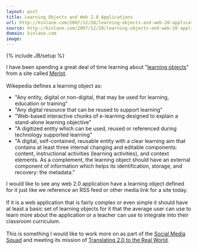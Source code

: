 ```yaml
---
layout: post
title: Learning Objects and Web 2.0 Applications
url: http://kinlane.com/2007/12/28/learning-objects-and-web-20-applications/
source: http://kinlane.com/2007/12/28/learning-objects-and-web-20-applications/
domain: kinlane.com
image: 
---
```

{% include JB/setup %}<p>I have been spending a great deal of time learning about "<a href="http://en.wikipedia.org/wiki/Learning_Object">learning objects</a>" from a site called <a href="http://www.merlot.org/">Merlot</a>.   <br /><br />Wikepedia defines a learning object as:<ul class="mainlist"><li>"Any entity, digital or non-digital, that may be used for learning, education or training"</li><li>"Any digital resource that can be reused to support learning"</li><li>"Web-based interactive chunks of e-learning designed to explain a stand-alone learning objective"</li><li>"A digitized entity which can be used, reused or referenced during technology supported learning"</li><li>"A digital, self-contained, reusable entity with a clear learning aim that contains at least three internal changing and editable components: content, instructional activities (learning activities), and context elements. As a complement, the learning object should have an external component of information which helps its identification, storage, and recovery: the metadata."</li></ul>I would like to see any web 2.0 application have a learning object defined for it just like we reference an RSS feed or other media link for a site today. <br /><br />If it is a web application that is fairly complex or even simple it should have at least a basic set of learning objects for it that the average user can use to learn more about the application or a teacher can use to integrate into their classroom curriculum.<br /><br />This is something I would like to work more on as part of the <a href="http://www.socialmediasquad.com">Social Media Squad</a> and meeting its mission of <a href="http://www.socialmediasquad.com">Translating 2.0 to the Real World</a>.</p>
